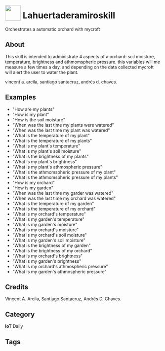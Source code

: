 # <img src="https://raw.githack.com/FortAwesome/Font-Awesome/master/svgs/solid/robot.svg" card_color="#40DBB0" width="50" height="50" style="vertical-align:bottom"/> Lahuertaderamiroskill
Orchestrates a automatic orchard with mycroft

## About
This skill is intended to administrate 4 aspects of a orchard: soil moisture, temperature, brightness and athmomspheric pressure. this variables will me measure a few times a day, and depending on the data collected mycroft will alert the user to water the plant.

vincent a. arcila, santiago santacruz, andrés d. chaves.

## Examples
* "How are my plants"
* "How is my plant"
* "How is the soil moisture"
* "When was the last time my plants were watered"
* "When was the last time my plant was watered"
* "What is the temperature of my plant"
* "What is the temperature of my plants"
* "What is my plant's temperature"
* "What is my plant's soil moisture"
* "What is the brightness of my plants"
* "What is my plant's brightness"
* "What is my plant's athmospheric pressure"
* "What is the athmomspheric pressure of my plant"
* "What is the athmomspheric pressure of my plants"
* "How is my orchard"
* "How is my garden"
* "When was the last time my garder was watered"
* "When was the last time my orchard was watered"
* "What is the temperature of my garden"
* "What is the temperature of my orchard"
* "What is my orchard's temperature"
* "What is my garden's temperature"
* "What is my garden's moisture"
* "What is my orchard's moisture"
* "What is my orchard's soil moisture"
* "What is my garden's soil moisture"
* "What is the brightness of my garden"
* "What is the brightness of my orchard"
* "What is my orchard's brightness"
* "What is my garden's brightness"
* "What is my orchard's athmospheric pressure"
* "What is my garden's athmospheric pressure"

## Credits
Vincent A. Arcila, Santiago Santacruz, Andrés D. Chaves.

## Category
**IoT**
Daily

## Tags

